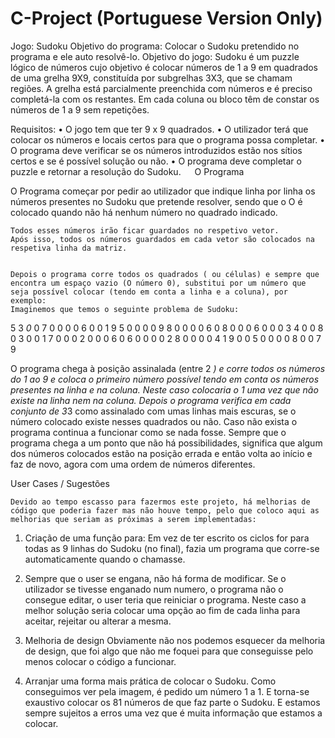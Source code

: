 # C-Project (Portuguese Version Only)

Jogo: Sudoku
Objetivo do programa: Colocar o Sudoku pretendido no programa e ele auto resolvê-lo.
Objetivo do jogo:
Sudoku é um puzzle lógico de números cujo objetivo é colocar números de 1 a 9 em quadrados de uma grelha 9X9, constituída por subgrelhas 3X3, que se chamam regiões.
A grelha está parcialmente preenchida com números e é preciso completá-la com os restantes. Em cada coluna ou bloco têm de constar os números de 1 a 9 sem repetições.

Requisitos:
•	O jogo tem que ter 9 x 9 quadrados.
•	O utilizador terá que colocar os números e locais certos para que o programa possa completar.
•	O programa deve verificar se os números introduzidos estão nos sítios certos e se é possível solução ou não. 
•	O programa deve completar o puzzle e retornar a resolução do Sudoku.
 
O Programa

O Programa começar por pedir ao utilizador que indique linha por linha os números presentes no Sudoku que pretende resolver, sendo que o O é colocado quando não há nenhum número no quadrado indicado.

 
	Todos esses números irão ficar guardados no respetivo vetor.
	Após isso, todos os números guardados em cada vetor são colocados na respetiva linha da matriz.
 
	
	Depois o programa corre todos os quadrados ( ou células) e sempre que encontra um espaço vazio (O número 0), substitui por um número que seja possível colocar (tendo em conta a linha e a coluna), por exemplo:
	Imaginemos que temos o seguinte problema de Sudoku:

5	3	*0*	0	7	0	0	0	0
6	0	0	1	9	5	0	0	0
0	9	8	0	0	0	0	6	0
8	0	0	0	6	0	0	0	3
4	0	0	8	0	3	0	0	1
7	0	0	0	2	0	0	0	6
0	6	0	0	0	0	2	8	0
0	0	0	4	1	9	0	0	5
0	0	0	0	8	0	0	7	9


O programa chega à posição assinalada (entre 2 *) e corre todos os números do 1 ao 9 e coloca o primeiro número possível tendo em conta os números presentes na linha e na coluna.
Neste caso colocaria o 1 uma vez que não existe na linha nem na coluna.
Depois o programa verifica em cada conjunto de 3*3 como assinalado com umas linhas mais escuras, se o número colocado existe nesses quadrados ou não.
Caso não exista o programa continua a funcionar como se nada fosse.
Sempre que o programa chega a um ponto que não há possibilidades, significa que algum dos números colocados estão na posição errada e então volta ao início e faz de novo, agora com uma ordem de números diferentes. 


User Cases / Sugestões

	Devido ao tempo escasso para fazermos este projeto, há melhorias de código que poderia fazer mas não houve tempo, pelo que coloco aqui as melhorias que seriam as próximas a serem implementadas:


1.	Criação de uma função para:
Em vez de ter escrito os ciclos for para todas as 9 linhas do Sudoku (no final), fazia um programa que corre-se automaticamente quando o chamasse.

2.	Sempre que o user se engana, não há forma de modificar.
Se o utilizador se tivesse enganado num numero, o programa não o consegue editar, o user teria que reiniciar o programa. Neste caso a melhor solução seria colocar uma opção ao fim de cada linha para aceitar, rejeitar ou alterar a mesma.

3.	Melhoria de design
Obviamente não nos podemos esquecer da melhoria de design, que foi algo que não me foquei para que conseguisse pelo menos colocar o código a funcionar. 

4.	Arranjar uma forma mais prática de colocar o Sudoku.
Como conseguimos ver pela imagem, é pedido um número 1 a 1. E torna-se exaustivo colocar os 81 números de que faz parte o Sudoku. E estamos sempre sujeitos a erros uma vez que é muita informação que estamos a colocar.




